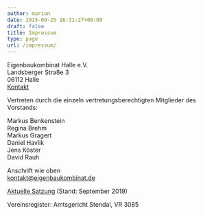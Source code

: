 ```yaml
---
author: marian
date: 2015-09-25 16:31:27+00:00
draft: false
title: Impressum
type: page
url: /impressum/
---
```


Eigenbaukombinat Halle e.V.  
Landsberger Straße 3  
06112 Halle  
[Kontakt](/kontakt)  

Vertreten durch die einzeln vertretungsberechtigten Mitglieder des Vorstands:

Markus Benkenstein  
Regina Brehm  
Markus Gragert  
Daniel Havlik  
Jens Köster  
David Rauh  

Anschrift wie oben  
[kontakt@eigenbaukombinat.de](mailto:kontakt@eigenbaukombinat.de)

[Aktuelle Satzung](https://eigenbaukombinat.de/wp-content/uploads/2020/05/satzung-2019-09.pdf) (Stand: September 2019)  
  
Vereinsregister: Amtsgericht Stendal, VR 3085

